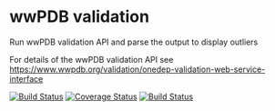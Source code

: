 # wwPDB validation

Run wwPDB validation API and parse the output to display outliers

For details of the wwPDB validation API see
https://www.wwpdb.org/validation/onedep-validation-web-service-interface


[![Build Status](https://travis-ci.org/berrisfordjohn/wwpdb_validation.svg?branch=master)](https://travis-ci.org/berrisfordjohn/wwpdb_validation)
[![Coverage Status](https://coveralls.io/repos/github/berrisfordjohn/wwpdb_validation/badge.svg?branch=master)](https://coveralls.io/github/berrisfordjohn/wwpdb_validation?branch=master)
[![Build Status](https://dev.azure.com/berrisfordjohn/berrisford_john/_apis/build/status/berrisfordjohn.wwpdb_validation?branchName=master)](https://dev.azure.com/berrisfordjohn/berrisford_john/_build/latest?definitionId=1&branchName=master)